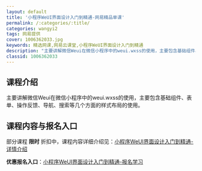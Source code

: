 ```yaml
---
layout: default
title: '小程序WeUI界面设计入门到精通-网易精品单课'
permalink: /:categories/:title/
categories: wangyi2
tags: 网易提供
cover: 1006362033.jpg
keywords: 精选网课,网易云课堂,小程序WeUI界面设计入门到精通
description: "主要讲解微信Weui在微信小程序中的weui.wxss的使用，主要包含基础组件、表单、操作反馈、导航、搜索等几个方面的样式布局的使用。小程序WeUI界面设计入门到精通"
classid: 1006362033
---
```


## 课程介绍

主要讲解微信Weui在微信小程序中的weui.wxss的使用，主要包含基础组件、表单、操作反馈、导航、搜索等几个方面的样式布局的使用。

## 课程内容与报名入口

部分课程 **限时** 折扣中，课程内容详细介绍见：[小程序WeUI界面设计入门到精通-详情介绍](https://study.163.com/course/introduction/1006362033.htm?share=1&shareId=1025206652&utm_campaign=share&utm_medium=iphoneShare&utm_source=&utm_u=1025206652)

**优惠报名入口**：[小程序WeUI界面设计入门到精通-报名学习](https://study.163.com/course/introduction/1006362033.htm?share=1&shareId=1025206652&utm_campaign=share&utm_medium=iphoneShare&utm_source=&utm_u=1025206652)


